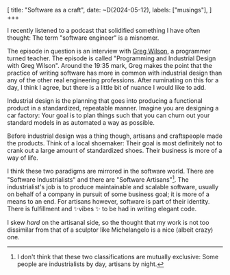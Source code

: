 [
    title: "Software as a craft",
    date: ~D(2024-05-12),
    labels: ["musings"],
]
+++

I recently listened to a podcast that solidified something I have often thought: The term "software engineer" is a misnomer.

The episode in question is an interview with [Greg Wilson](https://third-bit.com/), a programmer turned teacher. The episode is called "Programming and Industrial Design with Greg Wilson". Around the 19:35 mark, Greg makes the point that the practice of writing software has more in common with industrial design than any of the other real engineering professions. After ruminating on this for a day, I think I agree, but there is a little bit of nuance I would like to add.

Industrial design is the planning that goes into producing a functional product in a standardized, repeatable manner. Imagine you are designing a car factory: Your goal is to plan things such that you can churn out your standard models in as automated a way as possible.

Before industrial design was a thing though, artisans and craftspeople made the products. Think of a local shoemaker: Their goal is most definitely not to crank out a large amount of standardized shoes. Their business is more of a way of life.

I think these two paradigms are mirrored in the software world. There are "Software Industrialists" and there are "Software Artisans"[^1]. The industrialist's job is to produce maintainable and scalable software, usually on behalf of a company in pursuit of some business goal; it is more of a means to an end. For artisans however, software is part of their identity. There is fulfillment and ✨vibes ✨ to be had in writing elegant code.

I skew _hard_ on the artisanal side, so the thought that my work is not too dissimilar from that of a sculptor like Michelangelo is a nice (albeit crazy) one.

[^1]: I don't think that these two classifications are mutually exclusive: Some people are industrialists by day, artisans by night.
